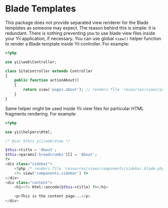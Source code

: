 Blade Templates
===============

This package does not provide separated view renderer for the Blade templates as someone may expect. The reason behind
this is simple: it is redundant. There is nothing preventing you to use blade view files inside your Yii application, if
necessary. You can use global `view()` helper function to render a Blade template inside Yii controller. For example:

```php
<?php

use yii\web\Controller;

class SiteController extends Controller
{
    public function actionAbout()
    {
        return view('pages.about'); // renders file 'resources/views/pages/about.blade.php'
    }
}
```

Same helper might be used inside Yii view files for particular HTML fragments rendering. For example:


```php
<?php

use yii\helpers\Html;

/* @var $this yii\web\View */

$this->title = 'About';
$this->params['breadcrumbs'][] = 'About';
?>
<div class="sidebar">
    <?php /* renders file 'resources/views/components/sidebar.blade.php': */ ?>
    <?= view('components.sidebar') ?>
</div>
<div class="content">
    <h1><?= Html::encode($this->title) ?></h1>

    <p>This is the content page...</p>
</div>
```

